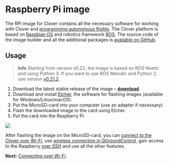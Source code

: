 # Raspberry Pi image

The RPi image for Clover contains all the necessary software for working with Clover and [programming autonomous flights](simple_offboard.md). The Clover platform is based on [Raspbian OS](https://www.raspberrypi.org/downloads/raspbian/) and robotics framework [ROS](ros.md). The source code of the image builder and all the additional packages is [available on GitHub](https://github.com/CopterExpress/clover).

## Usage

> **Info** Starting from version v0.22, the image is based on ROS Noetic and using Python 3. If you want to use ROS Melodic and Python 2, use version [v0.21.2](https://github.com/CopterExpress/clover/releases/download/v0.21.2/clover_v0.21.2.img.zip).

1. Download the latest stable release of the image – **<a class="latest-image" href="https://github.com/CopterExpress/clover/releases">download</a>**.
2. Download and install [Etcher](https://www.balena.io/etcher/), the software for flashing images (available for Windows/Linux/macOS).
3. Put the MicroSD-card into your computer (use an adapter if necessary).
4. Flash the downloaded image to the card using Etcher.
5. Put the card into the Raspberry Pi.

<img src="../assets/etcher.png" class="zoom">

After flashing the image on the MicroSD-card, you can [connect to the Clover over Wi-Fi](wifi.md), use [wireless connection in QGroundControl](gcs_bridge.md), gain access to the Raspberry [over SSH](ssh.md) and use all the other features.

**Next:** [Connecting over Wi-Fi](wifi.md).
